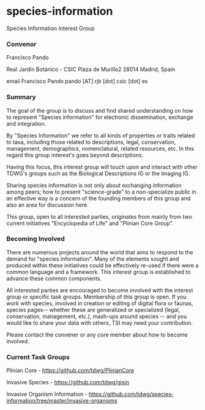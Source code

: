 # species-information
Species Information Interest Group

### Convenor

Francisco Pando

Real Jardín Botánico - CSIC
Plaza de Murillo2 
28014 Madrid, Spain

email Francisco Pando  pando [AT] rjb [dot] csic [dot] es

### Summary

The goal of the group is to discuss and find shared understanding on how to represent "Species information" for electronic dissemination, exchange and integration.

By "Species Information" we refer to all kinds of properties or traits related to taxa, including those related to descriptions, legal, conservation, management, demographics, nomenclatural, related resources, etc. In this regard this group interest's goes beyond descriptions.

Having this focus, this interest group will touch upon and interact with other TDWG's groups such as the Biological Descriptions IG or the Imaging IG.

Sharing species information is not only about exchanging information among peers; how to present "science-grade" to a non-specialize public in an effective way is a concern of the founding members of this group and also an area for discussion here. 

This group, open to all interested parties, originates from mainly from two current initiatives "Encyclopedia of Life" and "Plinian Core Group".

### Becoming Involved

There are numerous projects around the world that aims to respond to the demand for "species information".  Many of the elements sought and produced within these initiatives could be effectively re-used if there were a common language and a framework.  This interest group is established to advance these common components. 

All interested parties are encouraged to become involved with the interest group or specific task groups. Membership of this group is open. If you work with species,   involved in creation or editing of digital flora or faunas, species pages-- whether these are generalized or specialized (legal, conservation, management, etc.), mash-ups around species --  and you would like to share your data with others, TSI may need your contribution.

Please contact the convener or any core member about how to become involved. 

### Current Task Groups

Plinian Core - https://github.com/tdwg/PlinianCore

Invasive Species - https://github.com/tdwg/gisin

Invasive Organism Information - https://github.com/tdwg/species-information/tree/master/invasive-organisms


